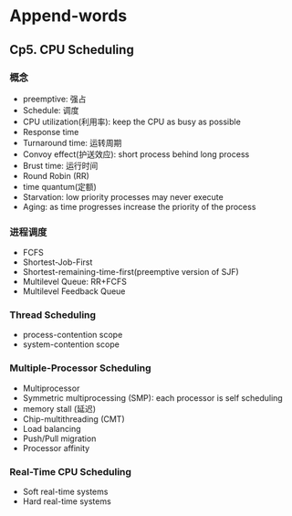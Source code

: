 # Append-words

## Cp5. CPU Scheduling

### 概念
- preemptive: 强占
- Schedule: 调度
- CPU utilization(利用率): keep the CPU as busy as possible
- Response time
- Turnaround time: 运转周期
- Convoy effect(护送效应): short process behind long process
- Brust time: 运行时间
- Round Robin (RR)
- time quantum(定额)
- Starvation: low priority processes may never execute
- Aging: as time progresses increase the priority of the process

### 进程调度
- FCFS
- Shortest-Job-First
- Shortest-remaining-time-first(preemptive version of SJF)
- Multilevel Queue: RR+FCFS
- Multilevel Feedback Queue

### Thread Scheduling
- process-contention scope
- system-contention scope

### Multiple-Processor Scheduling
- Multiprocessor
- Symmetric multiprocessing (SMP): each processor is self scheduling
- memory stall (延迟)
- Chip-multithreading (CMT)
- Load balancing
- Push/Pull migration
- Processor affinity

### Real-Time CPU Scheduling

- Soft real-time systems
- Hard real-time systems
